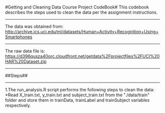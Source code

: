 #Getting and Cleaning Data Course Project CodeBook#
This codebook describes the steps used to clean the data per the assignment instructions. 
***
The data was obtained from:
http://archive.ics.uci.edu/ml/datasets/Human+Activity+Recognition+Using+Smartphones
***
The raw data file is:
https://d396qusza40orc.cloudfront.net/getdata%2Fprojectfiles%2FUCI%20HAR%20Dataset.zip
***
##Steps##
***
1.The run_analysis.R script performs the following steps to clean the data:
*Read X_train.txt, y_train.txt and subject_train.txt from the "./data/train" folder and store them in trainData, trainLabel and trainSubject variables respectively.
